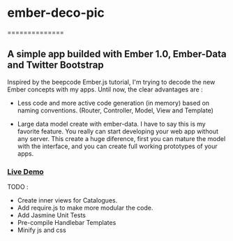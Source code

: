 # ember-deco-pic #
==============

## A simple app builded with Ember 1.0, Ember-Data and Twitter Bootstrap 

Inspired by the beepcode Ember.js tutorial, I'm trying to decode the new Ember concepts with my apps. Until now, the clear advantages are :    

* Less code and more active code generation (in memory)  based on naming conventions. (Router, Controller, Model, View and Template)

* Large data model create with ember-data.  I have to say this is my favorite feature.  You really can start developing your web app  without any  server.  This create a huge diference, first you can mature the model with the interface, and 
  you can create full working prototypes of your apps.

### [Live Demo](http://deco-pic.jsolano.org)

TODO :

- Create inner views for Catalogues.
- Add require.js to make more modular the code.
- Add Jasmine Unit Tests
- Pre-compile Handlebar Templates
- Minify js and css
